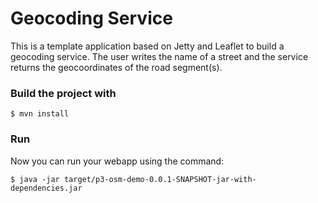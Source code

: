 Geocoding Service
=================
This is a template application based on Jetty and Leaflet to build a geocoding service. The user writes the name of a street and
the service returns the geocoordinates of the road segment(s). 

### Build the project with

    $ mvn install

### Run

Now you can run your webapp using the command:

    $ java -jar target/p3-osm-demo-0.0.1-SNAPSHOT-jar-with-dependencies.jar

